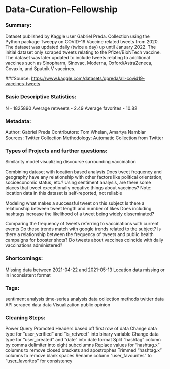 # Data-Curation-Fellowship
### Summary:
Dataset published by Kaggle user Gabriel Preda. Collection using the Python package Tweepy on COVID-19 Vaccine related tweets from 2020. The dataset was updated daily (twice a day) up until January 2022. The initial dataset only scraped tweets relating to the Pfizer/BioNTech vaccine. The dataset was later updated to include tweets relating to additional vaccines such as Sinopharm, Sinovac, Moderna, Oxford/AstraZeneca, Covaxin, and Sputnik V vaccines.

###Source: https://www.kaggle.com/datasets/gpreda/all-covid19-vaccines-tweets


### Basic Descriptive Statistics:
N - 1825890
Average retweets - 2.49
Average favorites - 10.82


### Metadata:
Author: Gabriel Preda
Contributors: Tom Whelan, Amartya Nambiar
Sources: Twitter
Collection Methodology: Automatic Collection from Twitter


### Types of Projects and further questions:
Similarity model visualizing discourse surrounding vaccination

Combining dataset with location based analysis
Does tweet frequency and geography have any relationship with other factors like political orientation, socioeconomic status, etc.?
Using sentiment analysis, are there some places that tweet exceptionally negative things about vaccines?
Note: location data in this dataset is self-reported, not reliable

Modeling what makes a successful tweet on this subject
Is there a relationship between tweet length and number of likes
Does including hashtags increase the likelihood of a tweet being widely disseminated?

Comparing the frequency of tweets referring to vaccinations with current events
Do these trends match with google trends related to the subject?
Is there a relationship between the frequency of tweets and public health campaigns for booster shots?
Do tweets about vaccines coincide with daily vaccinations administered?


### Shortcomings:
Missing data between 2021-04-22 and 2021-05-13
Location data missing or in inconsistent format


### Tags:
sentiment analysis
time-series analysis
data collection methods
twitter data
API
scraped data
data Visualization
public opinion


### Cleaning Steps:
Power Query Promoted Headers based off first row of data
Change data type for “user_verified” and “is_retweet” into binary variable
Change data type for “user_created” and “date” into date format
Split “hashtag” column by comma delimiter into eight subcolumns
Replace values for “hashtag.x” columns to remove closed brackets and apostrophes
Trimmed “hashtag.x” columns to remove blank spaces
Rename column “user_favourites” to “user_favorites” for consistency
